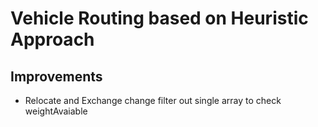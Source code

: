 # Vehicle Routing based on Heuristic Approach

## Improvements

- Relocate and Exchange change filter out single array to check weightAvaiable